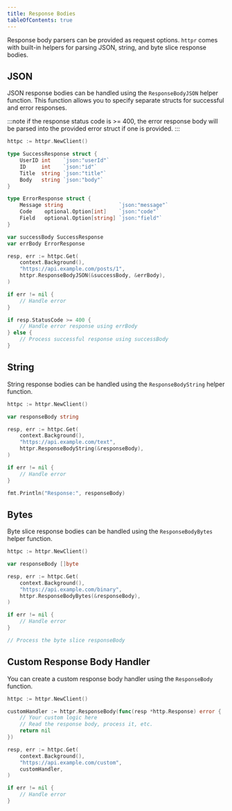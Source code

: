 ```yaml
---
title: Response Bodies
tableOfContents: true
---
```


Response body parsers can be provided as request options. `httpr` comes with built-in helpers for parsing JSON, string, and byte slice response bodies.

## JSON

JSON response bodies can be handled using the `ResponseBodyJSON` helper function. This function allows you to specify separate structs for successful and error responses.

:::note
if the response status code is >= 400, the error response body will be parsed into the provided error struct if one is provided.
:::

```go
httpc := httpr.NewClient()

type SuccessResponse struct {
    UserID int    `json:"userId"`
    ID     int    `json:"id"`
    Title  string `json:"title"`
    Body   string `json:"body"`
}

type ErrorResponse struct {
    Message string                  `json:"message"`
    Code    optional.Option[int]    `json:"code"`
    Field   optional.Option[string] `json:"field"`
}

var successBody SuccessResponse
var errBody ErrorResponse

resp, err := httpc.Get(
    context.Background(),
    "https://api.example.com/posts/1",
    httpr.ResponseBodyJSON(&successBody, &errBody),
)

if err != nil {
    // Handle error
}

if resp.StatusCode >= 400 {
    // Handle error response using errBody
} else {
    // Process successful response using successBody
}
```

## String

String response bodies can be handled using the `ResponseBodyString` helper function.

```go
httpc := httpr.NewClient()

var responseBody string

resp, err := httpc.Get(
    context.Background(),
    "https://api.example.com/text",
    httpr.ResponseBodyString(&responseBody),
)

if err != nil {
    // Handle error
}

fmt.Println("Response:", responseBody)
```

## Bytes

Byte slice response bodies can be handled using the `ResponseBodyBytes` helper function.

```go
httpc := httpr.NewClient()

var responseBody []byte

resp, err := httpc.Get(
    context.Background(),
    "https://api.example.com/binary",
    httpr.ResponseBodyBytes(&responseBody),
)

if err != nil {
    // Handle error
}

// Process the byte slice responseBody
```

## Custom Response Body Handler

You can create a custom response body handler using the `ResponseBody` function.

```go
httpc := httpr.NewClient()

customHandler := httpr.ResponseBody(func(resp *http.Response) error {
    // Your custom logic here
    // Read the response body, process it, etc.
    return nil
})

resp, err := httpc.Get(
    context.Background(),
    "https://api.example.com/custom",
    customHandler,
)

if err != nil {
    // Handle error
}
```


